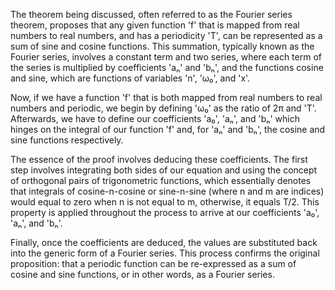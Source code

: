 The theorem being discussed, often referred to as the Fourier series theorem, proposes that any given function 'f' that is mapped from real numbers to real numbers, and has a periodicity 'T', can be represented as a sum of sine and cosine functions. This summation, typically known as the Fourier series, involves a constant term and two series, where each term of the series is multiplied by coefficients 'aₙ' and 'bₙ', and the functions cosine and sine, which are functions of variables 'n', 'ω₀', and 'x'.

Now, if we have a function 'f' that is both mapped from real numbers to real numbers and periodic, we begin by defining 'ω₀' as the ratio of 2π and 'T'. Afterwards, we have to define our coefficients 'a₀', 'aₙ', and 'bₙ' which hinges on the integral of our function 'f' and, for 'aₙ' and 'bₙ', the cosine and sine functions respectively.

The essence of the proof involves deducing these coefficients. The first step involves integrating both sides of our equation and using the concept of orthogonal pairs of trigonometric functions, which essentially denotes that integrals of cosine-n-cosine or sine-n-sine (where n and m are indices) would equal to zero when n is not equal to m, otherwise, it equals T/2. This property is applied throughout the process to arrive at our coefficients 'a₀', 'aₙ', and 'bₙ'.

Finally, once the coefficients are deduced, the values are substituted back into the generic form of a Fourier series. This process confirms the original proposition: that a periodic function can be re-expressed as a sum of cosine and sine functions, or in other words, as a Fourier series.
